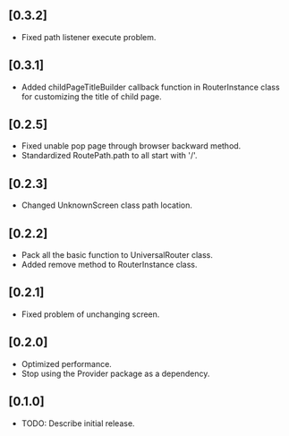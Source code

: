 ## [0.3.2]
- Fixed path listener execute problem.

## [0.3.1]
- Added childPageTitleBuilder callback function in RouterInstance class
  for customizing the title of child page.
  
## [0.2.5]
- Fixed unable pop page through browser backward method.
- Standardized RoutePath.path to all start with '/'.

## [0.2.3]

- Changed UnknownScreen class path location.


## [0.2.2]

- Pack all the basic function to UniversalRouter class.
- Added remove method to RouterInstance class.

## [0.2.1]

- Fixed problem of unchanging screen.


## [0.2.0]

- Optimized performance.
- Stop using the Provider package as a dependency.


## [0.1.0]

* TODO: Describe initial release.


